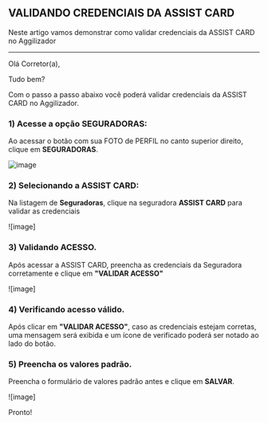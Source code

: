 ## VALIDANDO CREDENCIAIS DA ASSIST CARD
Neste artigo vamos demonstrar como validar credenciais da ASSIST CARD no Aggilizador

---

Olá Corretor(a),

Tudo bem?

Com o passo a passo abaixo você poderá validar credenciais da ASSIST CARD no Aggilizador.

### 1) Acesse a opção SEGURADORAS:

Ao acessar o botão com sua FOTO de PERFIL no canto superior direito, clique em **SEGURADORAS**.

![image](https://conversu-partner-assets.s3.sa-east-1.amazonaws.com/agger/wiki/seguradoras/validando-credenciais/c220eb72-5169-48ab-b4df-330f11a099aa.png)

### 2) Selecionando a ASSIST CARD:

Na listagem de **Seguradoras**, clique na seguradora **ASSIST CARD** para validar as credenciais

![image]

### 3) Validando ACESSO.

Após acessar a ASSIST CARD, preencha as credenciais da Seguradora corretamente e clique em **"VALIDAR ACESSO"**

![image]

### 4) Verificando acesso válido.

Após clicar em **"VALIDAR ACESSO"**, caso as credenciais estejam corretas, uma mensagem será exibida e um ícone de verificado poderá ser notado ao lado do botão.

### 5) Preencha os valores padrão.

Preencha o formulário de valores padrão antes e clique em **SALVAR**.

![image]

Pronto!
